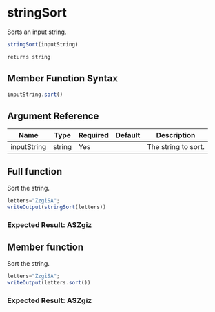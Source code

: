 # stringSort

Sorts an input string.

```javascript
stringSort(inputString)
```

```javascript
returns string
```

## Member Function Syntax

```javascript
inputString.sort()
```

## Argument Reference

| Name | Type | Required | Default | Description |
| --- | --- | --- | --- | --- |
| inputString | string | Yes |  | The string to sort. |

## Full function

Sort the string.

```javascript
letters="ZzgiSA";
writeOutput(stringSort(letters))
```

### Expected Result: ASZgiz

## Member function

Sort the string.

```javascript
letters="ZzgiSA";
writeOutput(letters.sort())
```

### Expected Result: ASZgiz
